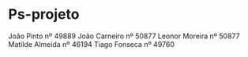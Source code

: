 # Ps-projeto
 
João Pinto nº 49889
João Carneiro nº 50877
Leonor Moreira nº 50877
Matilde Almeida nº 46194
Tiago Fonseca nº 49760
